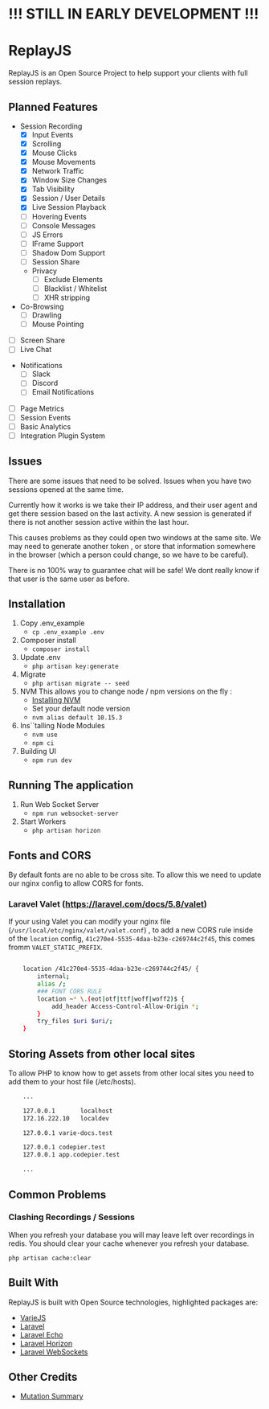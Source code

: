 # !!! STILL IN EARLY DEVELOPMENT !!!

# ReplayJS

ReplayJS is an Open Source Project to help support your clients with full session replays.

## Planned Features

- Session Recording
  - [x] Input Events
  - [x] Scrolling
  - [x] Mouse Clicks
  - [x] Mouse Movements
  - [x] Network Traffic
  - [x] Window Size Changes
  - [x] Tab Visibility
  - [x] Session / User Details
  - [x] Live Session Playback
  - [ ] Hovering Events
  - [ ] Console Messages
  - [ ] JS Errors
  - [ ] IFrame Support
  - [ ] Shadow Dom Support
  - [ ] Session Share
  - Privacy
    - [ ] Exclude Elements
    - [ ] Blacklist / Whitelist
    - [ ] XHR stripping
- Co-Browsing
  - [ ] Drawling
  - [ ] Mouse Pointing
- [ ] Screen Share
- [ ] Live Chat
- Notifications
  - [ ] Slack
  - [ ] Discord
  - [ ] Email Notifications
- [ ] Page Metrics
- [ ] Session Events
- [ ] Basic Analytics
- [ ] Integration Plugin System

## Issues

There are some issues that need to be solved. Issues when you have two
sessions opened at the same time.

Currently how it works is we take their IP address, and their user agent and get
there session based on the last activity. A new session is generated if there is
not another session active within the last hour.

This causes problems as they could open two windows at the same site.
We may need to generate another token , or store that information somewhere in the
browser (which a person could change, so we have to be careful).

There is no 100% way to guarantee chat will be safe! We dont really know if that user
is the same user as before.

## Installation

1. Copy .env_example
   - `cp .env_example .env`
2. Composer install
   - `composer install`
3. Update .env
   - `php artisan key:generate`
4. Migrate
   - `php artisan migrate -- seed`
5. NVM
   This allows you to change node / npm versions on the fly :
   - [Installing NVM](https://github.com/creationix/nvm)
   - Set your default node version
   - `nvm alias default 10.15.3`
6. Ins``talling Node Modules
   - `nvm use`
   - `npm ci`
7. Building UI
   - `npm run dev`

## Running The application

1. Run Web Socket Server
   - `npm run websocket-server`
2. Start Workers
   - `php artisan horizon`

## Fonts and CORS

By default fonts are no able to be cross site. To allow this we need to update our nginx config to allow CORS for fonts.

### Laravel Valet (https://laravel.com/docs/5.8/valet)

If your using Valet you can modify your nginx file (`/usr/local/etc/nginx/valet/valet.conf`) , to add a new CORS rule
inside of the `location` config, `41c270e4-5535-4daa-b23e-c269744c2f45`, this comes fromm `VALET_STATIC_PREFIX`.

```bash

    location /41c270e4-5535-4daa-b23e-c269744c2f45/ {
        internal;
        alias /;
        ### FONT CORS RULE
        location ~* \.(eot|otf|ttf|woff|woff2)$ {
            add_header Access-Control-Allow-Origin *;
        }
        try_files $uri $uri/;
    }

```

## Storing Assets from other local sites

To allow PHP to know how to get assets from other local sites you need to add them to your host file (/etc/hosts).

```bash
    ...

    127.0.0.1       localhost
    172.16.222.10   localdev

    127.0.0.1 varie-docs.test

    127.0.0.1 codepier.test
    127.0.0.1 app.codepier.test

    ...
```

## Common Problems

### Clashing Recordings / Sessions

When you refresh your database you will may leave left over recordings in redis.
You should clear your cache whenever you refresh your database.

`php artisan cache:clear`

## Built With

ReplayJS is built with Open Source technologies, highlighted packages are:

- [VarieJS](https://varie.io)
- [Laravel](https://laravel.com/)
- [Laravel Echo](https://laravel.com/docs/5.8/broadcasting)
- [Laravel Horizon](https://laravel.com/docs/master/horizon)
- [Laravel WebSockets](https://github.com/beyondcode/laravel-websockets)

## Other Credits

- [Mutation Summary](https://github.com/rafaelw/mutation-summary)
